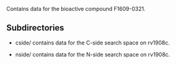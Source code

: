 Contains data for the bioactive compound F1609-0321.

## Subdirectories

- cside/ contains data for the C-side search space on rv1908c.

- nside/ contains data for the N-side search space on rv1908c.


